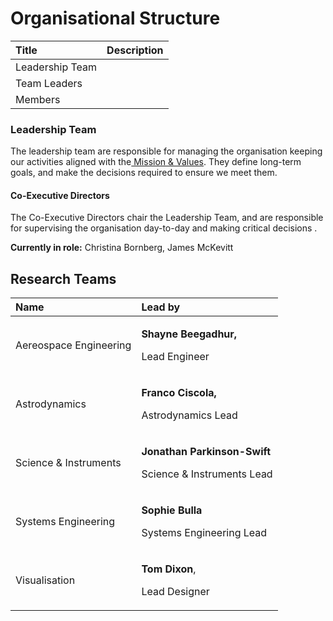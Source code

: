 # Organisational Structure



| Title | Description |
| :--- | :--- |
| Leadership Team |  |
| Team Leaders |  |
| Members |  |

### Leadership Team

The leadership team are responsible for managing the organisation keeping our activities aligned with the[ Mission & Values](../mission-and-values/). They define long-term goals, and make the decisions required to ensure we meet them.



#### Co-Executive Directors

The Co-Executive Directors chair the Leadership Team, and are responsible for supervising the organisation day-to-day and making critical decisions .

**Currently in role:** Christina Bornberg, James McKevitt



## Research Teams

<table>
  <thead>
    <tr>
      <th style="text-align:left">Name</th>
      <th style="text-align:left">Lead by</th>
    </tr>
  </thead>
  <tbody>
    <tr>
      <td style="text-align:left">Aereospace Engineering</td>
      <td style="text-align:left">
        <p><b>Shayne Beegadhur,</b>
        </p>
        <p>Lead Engineer</p>
      </td>
    </tr>
    <tr>
      <td style="text-align:left">Astrodynamics</td>
      <td style="text-align:left">
        <p><b>Franco Ciscola,</b>
        </p>
        <p>Astrodynamics Lead</p>
      </td>
    </tr>
    <tr>
      <td style="text-align:left">Science &amp; Instruments</td>
      <td style="text-align:left">
        <p><b>Jonathan Parkinson-Swift</b>
        </p>
        <p>Science &amp; Instruments Lead</p>
      </td>
    </tr>
    <tr>
      <td style="text-align:left">Systems Engineering</td>
      <td style="text-align:left">
        <p><b>Sophie Bulla</b>
        </p>
        <p>Systems Engineering Lead</p>
      </td>
    </tr>
    <tr>
      <td style="text-align:left">Visualisation</td>
      <td style="text-align:left">
        <p><b>Tom Dixon</b>,</p>
        <p>Lead Designer</p>
      </td>
    </tr>
  </tbody>
</table>



